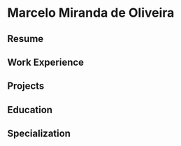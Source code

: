 # Marcelo Miranda de Oliveira 


## Resume

## Work Experience

## Projects

## Education

## Specialization
